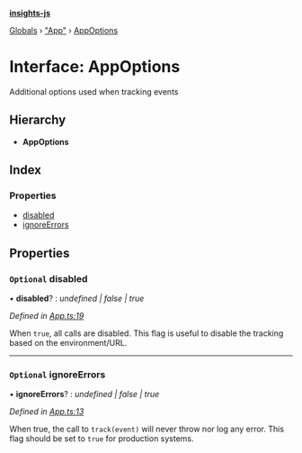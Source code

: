 **[insights-js](../README.md)**

[Globals](../globals.md) › [&quot;App&quot;](../modules/_app_.md) › [AppOptions](_app_.appoptions.md)

# Interface: AppOptions

Additional options used when tracking events

## Hierarchy

* **AppOptions**

## Index

### Properties

* [disabled](_app_.appoptions.md#optional-disabled)
* [ignoreErrors](_app_.appoptions.md#optional-ignoreerrors)

## Properties

### `Optional` disabled

• **disabled**? : *undefined | false | true*

*Defined in [App.ts:19](https://github.com/getinsights/insights-js/blob/61408e0/src/App.ts#L19)*

When `true`, all calls are disabled.
This flag is useful to disable the tracking based on the environment/URL.

___

### `Optional` ignoreErrors

• **ignoreErrors**? : *undefined | false | true*

*Defined in [App.ts:13](https://github.com/getinsights/insights-js/blob/61408e0/src/App.ts#L13)*

When true, the call to `track(event)` will never throw nor log any error.
This flag should be set to `true` for production systems.